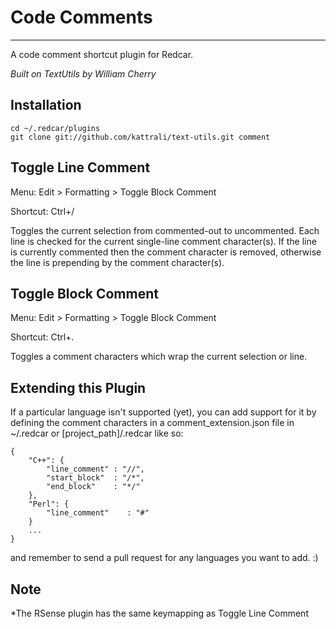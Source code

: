 # Code Comments #

---

A code comment shortcut plugin for Redcar.

_Built on TextUtils by William Cherry_


## Installation ##

    cd ~/.redcar/plugins
    git clone git://github.com/kattrali/text-utils.git comment


## Toggle Line Comment ##

Menu: Edit > Formatting > Toggle Block Comment

Shortcut: Ctrl+/

Toggles the current selection from commented-out to uncommented. Each line is checked for the current single-line comment character(s). If the line is currently commented then the comment character is removed, otherwise the line is prepending by the comment character(s).

## Toggle Block Comment ##

Menu: Edit > Formatting > Toggle Block Comment

Shortcut: Ctrl+.

Toggles a comment characters which wrap the current selection or line.


## Extending this Plugin ##

If a particular language isn't supported (yet), you can add support for it by defining the comment characters in a comment_extension.json file in ~/.redcar or [project_path]/.redcar like so:

    {
        "C++": {
            "line_comment" : "//",
            "start_block"  : "/*",
            "end_block"    : "*/"
        },
        "Perl": {
            "line_comment"    : "#"
        }
        ...
    }

and remember to send a pull request for any languages you want to add. :)

## Note ##

*The RSense plugin has the same keymapping as Toggle Line Comment